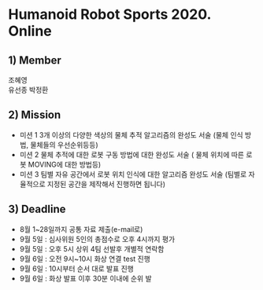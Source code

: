 # Humanoid Robot Sports 2020. Online
## 1) Member 
조혜영  
유선종
박정환
## 2) Mission
- 미션 1  3개 이상의 다양한 색상의 물체 추적 알고리즘의 완성도 서술  (물체 인식 방법, 물체들의 우선순위등등)
- 미션 2  물체 추적에 대한 로봇 구동 방법에 대한 완성도 서술  ( 물체 위치에 따른 로봇 MOVING에 대한 방법등)
- 미션 3  팀별 자유 공간에서 로봇 위치 인식에 대한 알고리즘 완성도 서술  (팀별로 자율적으로 지정된 공간을 제작해서 진행하면 됩니다)
## 3) Deadline
- 8월 1~28일까지 공통 자료 제출(e-mail로) 
- 9월 5일 : 심사위원 5인의 총점수로 오후 4시까지 평가 
- 9월 5일 : 오후 5시 상위 4팀 선발후 개별적 연락함 
- 9월 6일 : 오전 9시~10시 화상 연결 test 진행 
- 9월 6일 : 10시부터 순서 대로 발표 진행 
- 9월 6일 : 화상 발표 이후 30분 이내에 순위 발

